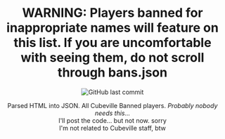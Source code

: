 <div align="center">
  
# WARNING: Players banned for inappropriate names will feature on this list. If you are uncomfortable with seeing them, do not scroll through bans.json

![GitHub last commit](https://img.shields.io/github/last-commit/blurry16/cv-bans?path=bans.json&label=bans.json%20updated)

Parsed HTML into JSON. All Cubeville Banned players. _Probably nobody needs this..._  
I'll post the code... but not now. sorry  
I'm not related to Cubeville staff, btw

</div>
